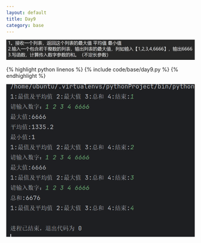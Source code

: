 ```yaml
---
layout: default
title: Day9
category: base
---
```


![D9W](https://raw.githubusercontent.com/102300671/image/refs/heads/main/pydevbase/D9W.png)

{% highlight python linenos %}
{% include code/base/day9.py %}
{% endhighlight %}

![D9A](https://raw.githubusercontent.com/102300671/image/refs/heads/main/pydevbase/D9A.png)
